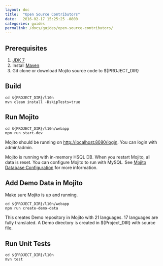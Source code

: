 ```yaml
---
layout: doc
title:  "Open Source Contributors"
date:   2016-02-17 15:25:25 -0800
categories: guides
permalink: /docs/guides/open-source-contributors/
---
```

## Prerequisites

1. [JDK 7](http://www.oracle.com/technetwork/java/javase/downloads/jdk7-downloads-1880260.html)
2. Install [Maven](https://maven.apache.org/download.cgi)
3. Git clone or download Mojito source code to ${PROJECT_DIR}

## Build
    cd ${PROJECT_DIR}/l10n
    mvn clean install -DskipTests=true

## Run Mojito
    cd ${PROJECT_DIR}/l10n/webapp
    npm run start-dev

Mojito should be running on [http://localhost:8080/login](http://localhost:8080/login).  You can login with admin/admin.

Mojito is running with in-memory HSQL DB.  When you restart Mojito, all data is reset.  You can configure Mojito to run with MySQL.  See [Mojito Database Configuration](https://gitenterprise.inside-box.net/Box/l10n/wiki/2.-Configurations#database-configuration) for more information.

## Add Demo Data in Mojito
Make sure Mojito is up and running.

    cd ${PROJECT_DIR}/l10n/webapp
    npm run create-demo-data

This creates Demo repository in Mojito with 21 languages.  17 languages are fully translated.  A Demo directory is created in ${Project_DIR} with source file.

## Run Unit Tests
    cd ${PROJECT_DIR}/l10n
    mvn test





